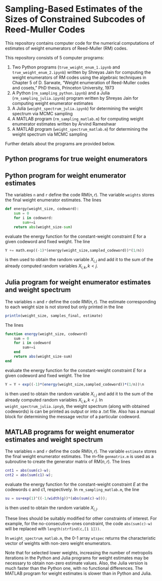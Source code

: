 # Sampling-Based Estimates of the Sizes of Constrained Subcodes of Reed-Muller Codes
This repository contains computer code for the numerical computations of estimates of weight enumerators of Reed-Muller (RM) codes.

This repository consists of 5 computer programs:

1. Two Python programs (`true_weight_enum_1.ipynb` and `true_weight_enum_2.ipynb`) written by Shreyas Jain for computing the weight enumerators of RM codes using the algebraic techniques in Chapter 5 of D. Sarwate, “Weight enumeration of Reed-Muller codes and cosets,” PhD thesis, Princeton University, 1973
2. A Python (`rm_sampling_python.ipynb`) and a Julia (`rm_sampling_julia.ipynb`) program written by Shreyas Jain for computing weight enumerator estimates
3. A Julia (`weight_spectrum_julia.ipynb`) for determining the weight spectrum via MCMC sampling
4. A MATLAB program (`rm_sampling_matlab.m`) for computing weight enumerator estimates written by Arvind Rameshwar
5. A MATLAB program (`weight_spectrum_matlab.m`) for determining the weight spectrum via MCMC sampling

Further details about the programs are provided below.

## Python programs for true weight enumerators

## Python program for weight enumerator estimates
The variables `n` and `r` define the code RM$(n,r)$. The variable `weights` stores the final weight enumerator estimates. The lines
```python
def energy(weight_size, codeword):
    sum = 0
    for i in codeword:
        sum+=i
    return abs(weight_size-sum)
```
evaluate the energy function for the constant-weight constraint $E$ for a given codeword and fixed weight. The line 
```python
Y += math.exp((-1)*(energy(weight_size,sampled_codeword))*(1/n))
```
is then used to obtain the random variable $X_{i,j}$ and add it to the sum of the already computed random variables $X_{i,k}, k < j$.

## Julia program for weight enumerator estimates and weight spectrum
The variables `n` and `r` define the code RM$(n,r)$. The estimate corresponding to each weight size is not stored but only printed in the line
```julia
println(weight_size, samples_final, estimate)
```
The lines
```julia
function energy(weight_size, codeword)
    sum = 0
    for i in codeword
        sum+=i
    end
    return abs(weight_size-sum)
end
```
evaluate the energy function for the constant-weight constraint $E$ for a given codeword and fixed weight. The line 
```julia
Y = Y + exp((-1)*(energy(weight_size,sampled_codeword))*(1/n))\n
```
is then used to obtain the random variable $X_{i,j}$ and add it to the sum of the already computed random variables $X_{i,k}, k < j$.
In `weight_spectrum_julia.ipnyb`, the weight spectrum (along with obtained codewords) is can be printed as output or into a .txt file. Also has a manual block for determining the message vector of a particular codeword.
## MATLAB programs for weight enumerator estimates and weight spectrum
The variables `n` and `r` define the code RM$(n,r)$. The variable `estimate` stores the final weight enumerator estimates. The m-file `genmatrix.m` is used as a subroutine to create the generator matrix of RM$(n,r)$. The lines
```matlab
cnt1 = abs(sum(c)-w);
cnt2 = abs(sum(c1)-w);
```
evaluate the energy function for the constant-weight constraint $E$ at the codewords c and c1, respectively. In `rm_sampling_matlab.m`, the line 
```matlab
su = su+exp(1)^((-1/width(g))*(abs(sum(c)-w)));
```
is then used to obtain the random variable $X_{i,j}$.

These lines should be suitably modified for other constraints of interest. For example, for the no-consecutive-ones constraint, the code ```abs(sum(c)-w)``` will be replaced with ```length(strfind(c,[1 1]))```.

In `weight_spectrum_matlab.m`, the $0$-$1$ array `wtspec` returns the characteristic vector of weights with non-zero weight enumerators.

Note that for selected lower weights, increasing the number of metropolis iterations in the Python and Julia programs for weight estimates may be necessary to obtain non-zero estimate values. Also, the Julia version is much faster than the Python one, with no functional differences. The MATLAB program for weight estimates is slower than in Python and Julia.

